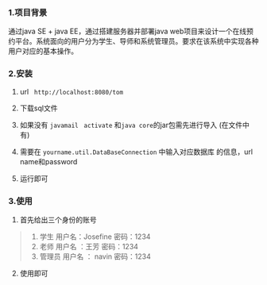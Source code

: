 ### 1.项目背景

通过java SE + java EE，通过搭建服务器并部署java web项目来设计一个在线预约平台。系统面向的用户分为学生、导师和系统管理员。要求在该系统中实现各种用户对应的基本操作。

### 2.安装

1. url ` http://localhost:8080/tom`

2. 下载sql文件

3. 如果没有 `javamail` ` activate` 和`java core`的jar包需先进行导入 (在文件中有)

4. 需要在 `yourname.util.DataBaseConnection` 中输入对应数据库 的信息，url name和password

5. 运行即可

### 3.使用

1. 首先给出三个身份的账号

> 1. 学生  用户名：Josefine  密码：1234
> 2. 老师 用户名 ：王芳 密码：1234
> 3. 管理员 用户名 ： navin 密码：1234 

2. 使用即可
